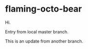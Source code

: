 flaming-octo-bear
=================
Hi.

Entry from local master branch.

This is an update from another branch.